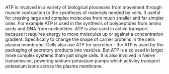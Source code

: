 ATP is involved in a variety of biological processes from movement through muscle contraction to the
sysnthesis of materials needed by cells. It useful for creating large and complex molecules from
much smaller and far simpler ones. For example ATP is used in the synthesis of polypeptides from
amino acids and DNA from nucleotides. ATP is also used in active transport because it requires
energy to move molecules up or against a concentration gradient. Specifically to change the shape of
carrier proteins in the cells plasma membrane. Cells also use ATP for secretion - the ATP is used
for the packaging of secretory products into vesicles. But ATP is also used in larget more complex
systems thatn just single cells. It is also involved in Nerve transmission, powering
sodium-potassium pumps which activley transport potassium isons across the plasma membrane.
